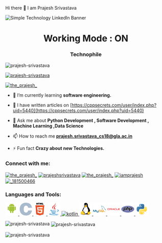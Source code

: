Hi there 👋 I am Prajesh Srivastava

![Simple Technology LinkedIn Banner](https://user-images.githubusercontent.com/47695045/98431249-9aadb700-20d9-11eb-8d1f-97ad248fb4a3.jpg)




<h1 align="center">Working Mode : ON</h1>
<h3 align="center">Technophile</h3>

<p align="left"> <img src="https://komarev.com/ghpvc/?username=prajesh-srivastava&label=Profile%20views&color=0e75b6&style=flat" alt="prajesh-srivastava" /> </p>

<p align="left"> <a href="https://github.com/ryo-ma/github-profile-trophy"><img src="https://github-profile-trophy.vercel.app/?username=prajesh-srivastava" alt="prajesh-srivastava" /></a> </p>

<p align="left"> <a href="https://twitter.com/the_prajesh_" target="blank"><img src="https://img.shields.io/twitter/follow/the_prajesh_?logo=twitter&style=for-the-badge" alt="the_prajesh_" /></a> </p>

- 🌱 I’m currently learning **software engineering.**

- 📝 I have written articles on [https://cppsecrets.com/user/index.php?uid=5440](https://cppsecrets.com/user/index.php?uid=5440)

- 💬 Ask me about **Python Development , Software Development , Machine Learning ,Data Science**

- 📫 How to reach me **prajesh.srivastava_cs18@gla.ac.in**

- ⚡ Fun fact **Crazy about new Technologies.**

<h3 align="left">Connect with me:</h3>
<p align="left">
<a href="https://twitter.com/the_prajesh_" target="blank"><img align="center" src="https://cdn.jsdelivr.net/npm/simple-icons@3.0.1/icons/twitter.svg" alt="the_prajesh_" height="30" width="40" /></a>
<a href="https://linkedin.com/in/prajeshsrivastava" target="blank"><img align="center" src="https://cdn.jsdelivr.net/npm/simple-icons@3.0.1/icons/linkedin.svg" alt="prajeshsrivastava" height="30" width="40" /></a>
<a href="https://instagram.com/the_prajesh_" target="blank"><img align="center" src="https://cdn.jsdelivr.net/npm/simple-icons@3.0.1/icons/instagram.svg" alt="the_prajesh_" height="30" width="40" /></a>
<a href="https://medium.com/iamprajesh" target="blank"><img align="center" src="https://cdn.jsdelivr.net/npm/simple-icons@3.0.1/icons/medium.svg" alt="iamprajesh" height="30" width="40" /></a>
<a href="https://www.hackerrank.com/_181500466" target="blank"><img align="center" src="https://cdn.jsdelivr.net/npm/simple-icons@3.0.1/icons/hackerrank.svg" alt="_181500466" height="30" width="40" /></a>
</p>

<h3 align="left">Languages and Tools:</h3>
<p align="left"> <a href="https://developer.android.com" target="_blank"> <img src="https://raw.githubusercontent.com/devicons/devicon/master/icons/android/android-original-wordmark.svg" alt="android" width="40" height="40"/> </a> <a href="https://www.cprogramming.com/" target="_blank"> <img src="https://raw.githubusercontent.com/devicons/devicon/master/icons/c/c-original.svg" alt="c" width="40" height="40"/> </a> <a href="https://www.w3.org/html/" target="_blank"> <img src="https://raw.githubusercontent.com/devicons/devicon/master/icons/html5/html5-original-wordmark.svg" alt="html5" width="40" height="40"/> </a> <a href="https://www.java.com" target="_blank"> <img src="https://raw.githubusercontent.com/devicons/devicon/master/icons/java/java-original.svg" alt="java" width="40" height="40"/> </a> <a href="https://kotlinlang.org" target="_blank"> <img src="https://www.vectorlogo.zone/logos/kotlinlang/kotlinlang-icon.svg" alt="kotlin" width="40" height="40"/> </a> <a href="https://www.linux.org/" target="_blank"> <img src="https://raw.githubusercontent.com/devicons/devicon/master/icons/linux/linux-original.svg" alt="linux" width="40" height="40"/> </a> <a href="https://www.mysql.com/" target="_blank"> <img src="https://raw.githubusercontent.com/devicons/devicon/master/icons/mysql/mysql-original-wordmark.svg" alt="mysql" width="40" height="40"/> </a> <a href="https://www.oracle.com/" target="_blank"> <img src="https://raw.githubusercontent.com/devicons/devicon/master/icons/oracle/oracle-original.svg" alt="oracle" width="40" height="40"/> </a> <a href="https://www.php.net" target="_blank"> <img src="https://raw.githubusercontent.com/devicons/devicon/master/icons/php/php-original.svg" alt="php" width="40" height="40"/> </a> <a href="https://www.python.org" target="_blank"> <img src="https://raw.githubusercontent.com/devicons/devicon/master/icons/python/python-original.svg" alt="python" width="40" height="40"/> </a> </p>

<p><img align="left" src="https://github-readme-stats.vercel.app/api/top-langs?username=prajesh-srivastava&show_icons=true&locale=en&layout=compact" alt="prajesh-srivastava" /></p>

<p>&nbsp;<img align="center" src="https://github-readme-stats.vercel.app/api?username=prajesh-srivastava&show_icons=true&locale=en" alt="prajesh-srivastava" /></p>

<p><img align="center" src="https://github-readme-streak-stats.herokuapp.com/?user=prajesh-srivastava&" alt="prajesh-srivastava" /></p>



